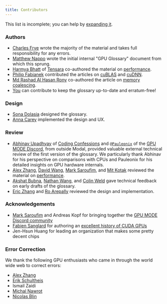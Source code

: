 ```yaml
---
title: Contributors
---
```


This list is incomplete; you can help by
[expanding it](https://github.com/modal-labs/gpu-glossary).

### Authors

- [Charles Frye](https://twitter.com/charles_irl) wrote the majority of the
  material and takes full responsibility for any errors.
- [Matthew Nappo](https://www.linkedin.com/in/mattnappo/) wrote the initial
  internal "GPU Glossary" document from which this sprung.
- [Harmya Bhatt](https://twitter.com/racerfunction) of
  [Tensara](https://tensara.org/) co-authored the material on
  [performance](/gpu-glossary/perf).
- [Philip Fabianek](https://www.linkedin.com/in/philip-fabianek/) contributed
  the articles on [cuBLAS](/gpu-glossary/host-software/cublas) and
  [cuDNN](/gpu-glossary/host-software/cudnn).
- [Md Rashad Al Hasan Rony](https://www.rashad.ai/#about-me) co-authored the
  article on [memory coalescing](/gpu-glossary/perf/memory-coalescing).
- [You](https://github.com/modal-labs/gpu-glossary) can contribute to keep the
  glossary up-to-date and erratum-free!

### Design

- [Sona Dolasia](https://twitter.com/teenychairs) designed the glossary.
- [Anna Carey](https://twitter.com/anna_carey) implemented the design and UX.

### Review

- [Abhinav Upadhyay](https://twitter.com/abhi9u) of
  [Coding Confessions](https://blog.codingconfessions.com/) and
  [`@Pauleonix`](https://github.com/pauleonix) of the
  [GPU MODE Discord](https://discord.gg/gpumode), from outside Modal, provided
  valuable external technical review of the first version of the glossary. We
  particularly thank Abhinav for his perspective on comparisons with CPUs and
  Pauleonix for his detailed insights on GPU hardware internals.
- [Alex Zhang](https://alexzhang13.github.io/),
  [David Wang](https://www.linkedin.com/in/dcw02/),
  [Mark Saroufim](https://twitter.com/marksaroufim), and
  [Mit Kotak](https://mitkotak.github.io/) reviewed the material on
  [performance](/gpu-glossary/perf).
- [Akshat Bubna](https://twitter.com/akshat_b),
  [Nathan Wang](https://www.linkedin.com/in/nathan-r-wang/), and
  [Colin Weld](https://www.linkedin.com/in/colin-weld/) gave technical feedback
  on early drafts of the glossary.
- [Eric Zhang](https://twitter.com/ekzhang1) and
  [Ro Arepally](https://twitter.com/rarepally) reviewed the design and
  implementation.

### Acknowledgements

- [Mark Saroufim](https://twitter.com/marksaroufim) and Andreas Kopf for
  bringing together the [GPU MODE Discord community](https://discord.gg/gpumode)
- [Fabien Sanglard](https://twitter.com/fabynou) for authoring an
  [excellent history of CUDA GPUs](https://fabiensanglard.net/cuda)
- Jen-Hsun Huang for leading an organization that makes some pretty decent chips

### Error Correction

We thank the following GPU enthusiasts who came in through the world wide web to
correct errors:

<!-- This list is ordered alphabetically by the anchor text, ignoring case -->

- [Alex Zhang](https://alexzhang13.github.io/)
- [Erik Schultheis](https://www.linkedin.com/in/erik-schultheis-606a52119/)
- Ismail Zaidi
- [Michal Nawrot](https://github.com/michalnawrot)
- [Nicolas Blin](https://www.nicolas-blin.fr/)
